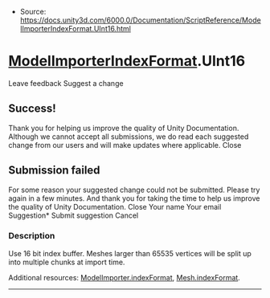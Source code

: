 * Source: https://docs.unity3d.com/6000.0/Documentation/ScriptReference/ModelImporterIndexFormat.UInt16.html

#  [ModelImporterIndexFormat](https://docs.unity3d.com/6000.0/Documentation/ScriptReference/ModelImporterIndexFormat.html).UInt16
Leave feedback
Suggest a change
## Success!
Thank you for helping us improve the quality of Unity Documentation. Although we cannot accept all submissions, we do read each suggested change from our users and will make updates where applicable.
Close
## Submission failed
For some reason your suggested change could not be submitted. Please <a>try again</a> in a few minutes. And thank you for taking the time to help us improve the quality of Unity Documentation.
Close
Your name Your email Suggestion* Submit suggestion
Cancel
### Description
Use 16 bit index buffer.
Meshes larger than 65535 vertices will be split up into multiple chunks at import time.  
  
Additional resources: [ModelImporter.indexFormat](https://docs.unity3d.com/6000.0/Documentation/ScriptReference/ModelImporter-indexFormat.html), [Mesh.indexFormat](https://docs.unity3d.com/6000.0/Documentation/ScriptReference/Mesh-indexFormat.html).
* * *
